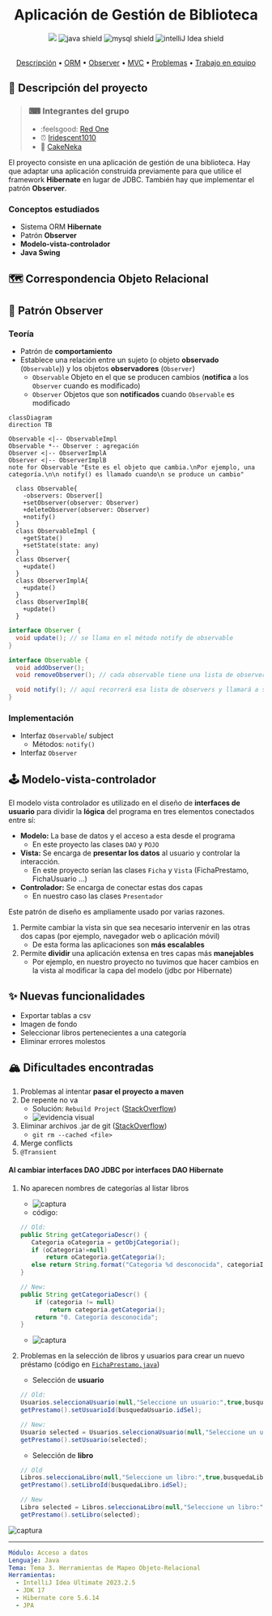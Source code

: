 <h1 align="center"> Aplicación de Gestión de Biblioteca</h1>
<div align="center">
<img src="https://img.shields.io/badge/Hibernate-59666C?style=for-the-badge&logo=Hibernate&logoColor=white" />
<img alt="java shield" src="https://img.shields.io/badge/java-%23ED8B00.svg?style=for-the-badge&logo=openjdk&logoColor=white" />
<img alt="mysql shield" src="https://img.shields.io/badge/MySQL-005C84?style=for-the-badge&logo=mysql&logoColor=white" />
<img alt="intelliJ Idea shield" src="https://img.shields.io/badge/IntelliJ_IDEA-000000.svg?style=for-the-badge&logo=intellij-idea&logoColor=white" />
</div>
<br>
<p align="center">
  <a href="#-descripción-del-proyecto">Descripción</a> •
  <a href="#-correspondencia-objeto-relacional">ORM</a> •
  <a href="#-patrón-observer">Observer</a> •
  <a href="#-modelo-vista-controlador">MVC</a> •
  <a href="#-dificultades-encontradas">Problemas</a> •
  <a href="./collaboration.md">Trabajo en equipo</a>
</p>

## 📜 Descripción del proyecto

> ### ⌨ Integrantes del grupo
>
> - :feelsgood: [Red One](https://github.com/Vtsfactory16) 
> - ⏰ [Iridescent1010](https://github.com/Iridescent1010) 
> - 🖤 [CakeNeka](https://github.com/cakeneka) 

El proyecto consiste en una aplicación de gestión de una biblioteca. 
Hay que adaptar una aplicación construida previamente para que utilice el framework
**Hibernate** en lugar de JDBC. También hay que implementar el patrón
**Observer**.

### Conceptos estudiados

- Sistema ORM **Hibernate**
- Patrón **Observer**
- **Modelo-vista-controlador**
- **Java Swing**

## 🗺 Correspondencia Objeto Relacional

## 🔭 Patrón Observer

### Teoría

- Patrón de **comportamiento**
- Establece una relación entre un sujeto (o objeto **observado** (`Observable`)) y los objetos **observadores** (`Observer`)
    - `Observable` Objeto en el que se producen cambios (**notifica** a los `Observer` cuando es modificado)
    - `Observer` Objetos que son **notificados** cuando `Observable` es modificado

```mermaid
classDiagram
direction TB

Observable <|-- ObservableImpl 
Observable *-- Observer : agregación
Observer <|-- ObserverImplA  
Observer <|-- ObserverImplB
note for Observable "Este es el objeto que cambia.\nPor ejemplo, una categoría.\n\n notify() es llamado cuando\n se produce un cambio"
  
  class Observable{
    -observers: Observer[]
    +setObserver(observer: Observer)
    +deleteObserver(observer: Observer)
    +notify() 
  }
  class ObservableImpl {
    +getState()
    +setState(state: any)
  }
  class Observer{
    +update()
  }
  class ObserverImplA{
    +update()
  }
  class ObserverImplB{
    +update()
  }
```

```java
interface Observer {
  void update(); // se llama en el método notify de observable
}
```

```java
interface Observable {
  void addObserver(); 
  void removeObserver(); // cada observable tiene una lista de observers

  void notify(); // aquí recorrerá esa lista de observers y llamará a sus métodos update()
}
```

### Implementación

- Interfaz `Observable`/ subject
  - Métodos: `notify()`
- Interfaz `Observer`

## 🕹 Modelo-vista-controlador

El modelo vista controlador es utilizado en el diseño de **interfaces de usuario**
para dividir la **lógica** del programa en tres elementos conectados entre sí:

- **Modelo:** La base de datos y el acceso a esta desde el programa
    - En este proyecto las clases `DAO` y `POJO`
- **Vista:** Se encarga de **presentar los datos** al usuario y controlar la interacción.
    - En este proyecto serían las clases `Ficha` y `Vista` (FichaPrestamo, FichaUsuario ...)
- **Controlador:** Se encarga de conectar estas dos capas
    - En nuestro caso las clases `Presentador`

Este patrón de diseño es ampliamente usado por varias razones.

1. Permite cambiar la vista sin que sea necesario intervenir en las otras dos capas (por ejemplo, navegador web o aplicación móvil)
    - De esta forma las aplicaciones son **más escalables**
2. Permite **dividir** una aplicación extensa en tres capas más **manejables**
    - Por ejemplo, en nuestro proyecto no tuvimos que hacer cambios en la vista
      al modificar la capa del modelo (jdbc por Hibernate)

## ✨ Nuevas funcionalidades

- Exportar tablas a csv
- Imagen de fondo
- Seleccionar libros pertenecientes a una categoría
- Eliminar errores molestos

## 🏔 Dificultades encontradas

1. Problemas al intentar **pasar el proyecto a maven**
2. De repente no va
    - Solución: `Rebuild Project` ([StackOverflow](https://stackoverflow.com/questions/12132003/getting-cannot-find-symbol-in-java-project-in-intellij))
    - ![evidencia visual](./media/build_failed.jpeg)
3. Eliminar archivos .jar de git ([StackOverflow](https://stackoverflow.com/questions/1274057/how-do-i-make-git-forget-about-a-file-that-was-tracked-but-is-now-in-gitignore))
    - `git rm --cached <file>`
4. Merge conflicts
5. `@Transient`


#### Al cambiar interfaces DAO JDBC por interfaces DAO Hibernate

1. No aparecen nombres de categorías al listar libros
    - ![captura](./media/unknown_categories.png)
    - código:
    ```java
    // Old:
    public String getCategoriaDescr() {
       Categoria oCategoria = getObjCategoria();
       if (oCategoria!=null)
           return oCategoria.getCategoria();
       else return String.format("Categoria %d desconocida", categoriaId);
    }

    // New:    
    public String getCategoriaDescr() {
        if (categoria != null)
            return categoria.getCategoria();
        return "0. Categoría desconocida";
    }
    ```
    - ![captura](./media/known_categories.png)

2. Problemas en la selección de libros y usuarios para crear un nuevo préstamo
(código en [`FichaPrestamo.java`](./Biblioteca%20MVC/src/vista/FichaPrestamo.java))
    - Selección de **usuario**

    ```java
    // Old:
    Usuarios.seleccionaUsuario(null,"Seleccione un usuario:",true,busquedaUsuario);
    getPrestamo().setUsuarioId(busquedaUsuario.idSel);

    // New:
    Usuario selected = Usuarios.seleccionaUsuario(null,"Seleccione un usuario:",true,busquedaUsuario).getUsuario();
    getPrestamo().setUsuario(selected);

    ```
    - Selección de **libro**

    ```java
    // Old
    Libros.seleccionaLibro(null,"Seleccione un libro:",true,busquedaLibro);
    getPrestamo().setLibroId(busquedaLibro.idSel);

    // New
    Libro selected = Libros.seleccionaLibro(null,"Seleccione un libro:",true,busquedaLibro).getLibro();
    getPrestamo().setLibro(selected);
    ```

![captura](./media/prestamo_creation.png)

---

```yaml
Módulo: Acceso a datos
Lenguaje: Java
Tema: Tema 3. Herramientas de Mapeo Objeto-Relacional
Herramientas:
  - IntelliJ Idea Ultimate 2023.2.5
  - JDK 17
  - Hibernate core 5.6.14
  - JPA
```

